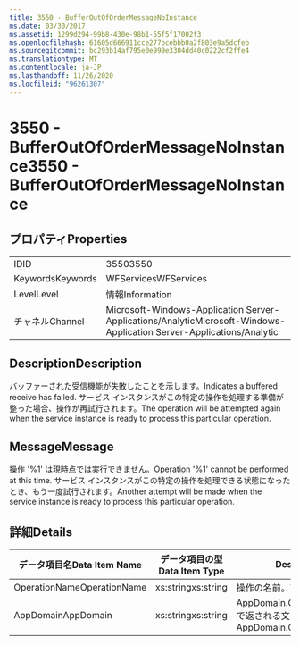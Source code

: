 ```yaml
---
title: 3550 - BufferOutOfOrderMessageNoInstance
ms.date: 03/30/2017
ms.assetid: 1299d294-99b8-430e-98b1-55f5f17002f3
ms.openlocfilehash: 61605d666911cce277bcebbb0a2f803e9a5dcfeb
ms.sourcegitcommit: bc293b14af795e0e999e3304dd40c0222cf2ffe4
ms.translationtype: MT
ms.contentlocale: ja-JP
ms.lasthandoff: 11/26/2020
ms.locfileid: "96261307"
---
```

# <a name="3550---bufferoutofordermessagenoinstance"></a><span data-ttu-id="8c3c2-102">3550 - BufferOutOfOrderMessageNoInstance</span><span class="sxs-lookup"><span data-stu-id="8c3c2-102">3550 - BufferOutOfOrderMessageNoInstance</span></span>

## <a name="properties"></a><span data-ttu-id="8c3c2-103">プロパティ</span><span class="sxs-lookup"><span data-stu-id="8c3c2-103">Properties</span></span>  
  
|||  
|-|-|  
|<span data-ttu-id="8c3c2-104">ID</span><span class="sxs-lookup"><span data-stu-id="8c3c2-104">ID</span></span>|<span data-ttu-id="8c3c2-105">3550</span><span class="sxs-lookup"><span data-stu-id="8c3c2-105">3550</span></span>|  
|<span data-ttu-id="8c3c2-106">Keywords</span><span class="sxs-lookup"><span data-stu-id="8c3c2-106">Keywords</span></span>|<span data-ttu-id="8c3c2-107">WFServices</span><span class="sxs-lookup"><span data-stu-id="8c3c2-107">WFServices</span></span>|  
|<span data-ttu-id="8c3c2-108">Level</span><span class="sxs-lookup"><span data-stu-id="8c3c2-108">Level</span></span>|<span data-ttu-id="8c3c2-109">情報</span><span class="sxs-lookup"><span data-stu-id="8c3c2-109">Information</span></span>|  
|<span data-ttu-id="8c3c2-110">チャネル</span><span class="sxs-lookup"><span data-stu-id="8c3c2-110">Channel</span></span>|<span data-ttu-id="8c3c2-111">Microsoft-Windows-Application Server-Applications/Analytic</span><span class="sxs-lookup"><span data-stu-id="8c3c2-111">Microsoft-Windows-Application Server-Applications/Analytic</span></span>|  
  
## <a name="description"></a><span data-ttu-id="8c3c2-112">Description</span><span class="sxs-lookup"><span data-stu-id="8c3c2-112">Description</span></span>  

 <span data-ttu-id="8c3c2-113">バッファーされた受信機能が失敗したことを示します。</span><span class="sxs-lookup"><span data-stu-id="8c3c2-113">Indicates a buffered receive has failed.</span></span> <span data-ttu-id="8c3c2-114">サービス インスタンスがこの特定の操作を処理する準備が整った場合、操作が再試行されます。</span><span class="sxs-lookup"><span data-stu-id="8c3c2-114">The operation will be attempted again when the service instance is ready to process this particular operation.</span></span>  
  
## <a name="message"></a><span data-ttu-id="8c3c2-115">Message</span><span class="sxs-lookup"><span data-stu-id="8c3c2-115">Message</span></span>  

 <span data-ttu-id="8c3c2-116">操作 '%1' は現時点では実行できません。</span><span class="sxs-lookup"><span data-stu-id="8c3c2-116">Operation '%1' cannot be performed at this time.</span></span> <span data-ttu-id="8c3c2-117">サービス インスタンスがこの特定の操作を処理できる状態になったとき、もう一度試行されます。</span><span class="sxs-lookup"><span data-stu-id="8c3c2-117">Another attempt will be made when the service instance is ready to process this particular operation.</span></span>  
  
## <a name="details"></a><span data-ttu-id="8c3c2-118">詳細</span><span class="sxs-lookup"><span data-stu-id="8c3c2-118">Details</span></span>  
  
|<span data-ttu-id="8c3c2-119">データ項目名</span><span class="sxs-lookup"><span data-stu-id="8c3c2-119">Data Item Name</span></span>|<span data-ttu-id="8c3c2-120">データ項目の型</span><span class="sxs-lookup"><span data-stu-id="8c3c2-120">Data Item Type</span></span>|<span data-ttu-id="8c3c2-121">Description</span><span class="sxs-lookup"><span data-stu-id="8c3c2-121">Description</span></span>|  
|--------------------|--------------------|-----------------|  
|<span data-ttu-id="8c3c2-122">OperationName</span><span class="sxs-lookup"><span data-stu-id="8c3c2-122">OperationName</span></span>|<span data-ttu-id="8c3c2-123">xs:string</span><span class="sxs-lookup"><span data-stu-id="8c3c2-123">xs:string</span></span>|<span data-ttu-id="8c3c2-124">操作の名前。</span><span class="sxs-lookup"><span data-stu-id="8c3c2-124">The name of the operation.</span></span>|  
|<span data-ttu-id="8c3c2-125">AppDomain</span><span class="sxs-lookup"><span data-stu-id="8c3c2-125">AppDomain</span></span>|<span data-ttu-id="8c3c2-126">xs:string</span><span class="sxs-lookup"><span data-stu-id="8c3c2-126">xs:string</span></span>|<span data-ttu-id="8c3c2-127">AppDomain.CurrentDomain.FriendlyName で返される文字列。</span><span class="sxs-lookup"><span data-stu-id="8c3c2-127">The string returned by AppDomain.CurrentDomain.FriendlyName.</span></span>|
